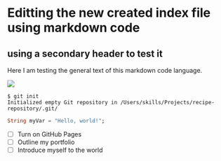 # Editting the new created index file using markdown code
## using a secondary header to test it

Here I am testing the general text of this markdown code language.


![](https://octodex.github.com/images/yaktocat.png)

```
$ git init
Initialized empty Git repository in /Users/skills/Projects/recipe-repository/.git/
```

``` dart
String myVar = "Hello, world!";
```
- [ ] Turn on GitHub Pages
- [ ] Outline my portfolio
- [ ] Introduce myself to the world
